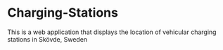 # Charging-Stations
This is a web application that displays the location of vehicular charging stations in Skövde, Sweden
